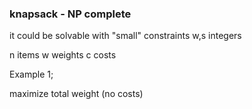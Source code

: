 ### knapsack - NP complete
it could be solvable with "small" constraints
w,s integers 

n items
w weights
c costs

Example 1;

maximize total weight (no costs)